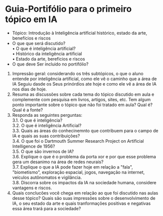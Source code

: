 # Guia-Portifólio para o primeiro tópico em IA
* Tópico: Introdução à Inteligência artificial
histórico, estado da arte, benefícios e riscos
* O que que será discutido?<br>
• O que é inteligência artificial?<br>
• Histórico da inteligência artificial<br>
• Estado da arte, bereficios e riscos<br>
* O que deve Ser incluido no portifólio?
1. Impressão geral: considerando os três subtópicos, o
que o aluno entende por inteligência artificial, como
ele vê o caminho que a área de IA Seguiu dasde os
Seus prinórdios ate hoje e como ele vê a área de IA nos
dias de hoje.<br>
2. Resuma as discussões sobre cada tema do tópico discutido em aula e complemente com pesquisa em livros, 
artigos, sites, etc. Tem algum ponto importante sobre o tópico que não foi tratado em aula? Qual é? Qual é a fonte?<br>
3. Responda as seguintes perguntas:<br>
  3.1. O que é inteligência?<br>
  3.2. O que é inteligência Artificial?<br>
  3.3. Quais as áreas do conhecinemnto que contribuem para o campo de IA e quais as suas contribuições?<br>
  3.4. O que foi o Dartmouth Summer Research Project on Artificial Intelligence de 1956?<br>
  3.5. O que são invernos de IA?<br>
  3.6. Explique o que é o problema da porta xor e por que esse problema gera um desanimo na área de redes neurais?<br>
  3.7. Explique o que a IA pode fazer hoje em relação a "fala", "biometismo", exploração espacial, jogos, navegação na internet, veículos autônomatos e vigilância.<br>
  3.8. Discorra sobre os impactos da IA na sociedade humana, considere vantagens e riscos.<br>
4. Quais conclucões você chega em relação ao que foi discutido nas aulas desse tópico? Quais são suas impressões sobre o desenvolvimento de IA, o seu estado da arte 
e quais tranformações positivas e negativas essa área trará para a sociedade?
